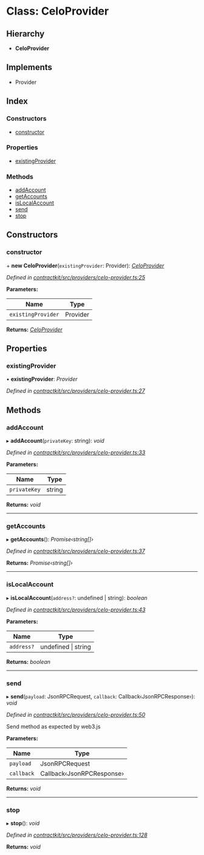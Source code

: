 # Class: CeloProvider

## Hierarchy

* **CeloProvider**

## Implements

* Provider

## Index

### Constructors

* [constructor](_providers_celo_provider_.celoprovider.md#constructor)

### Properties

* [existingProvider](_providers_celo_provider_.celoprovider.md#existingprovider)

### Methods

* [addAccount](_providers_celo_provider_.celoprovider.md#addaccount)
* [getAccounts](_providers_celo_provider_.celoprovider.md#getaccounts)
* [isLocalAccount](_providers_celo_provider_.celoprovider.md#islocalaccount)
* [send](_providers_celo_provider_.celoprovider.md#send)
* [stop](_providers_celo_provider_.celoprovider.md#stop)

## Constructors

###  constructor

\+ **new CeloProvider**(`existingProvider`: Provider): *[CeloProvider](_providers_celo_provider_.celoprovider.md)*

*Defined in [contractkit/src/providers/celo-provider.ts:25](https://github.com/celo-org/celo-monorepo/blob/master/packages/contractkit/src/providers/celo-provider.ts#L25)*

**Parameters:**

Name | Type |
------ | ------ |
`existingProvider` | Provider |

**Returns:** *[CeloProvider](_providers_celo_provider_.celoprovider.md)*

## Properties

###  existingProvider

• **existingProvider**: *Provider*

*Defined in [contractkit/src/providers/celo-provider.ts:27](https://github.com/celo-org/celo-monorepo/blob/master/packages/contractkit/src/providers/celo-provider.ts#L27)*

## Methods

###  addAccount

▸ **addAccount**(`privateKey`: string): *void*

*Defined in [contractkit/src/providers/celo-provider.ts:33](https://github.com/celo-org/celo-monorepo/blob/master/packages/contractkit/src/providers/celo-provider.ts#L33)*

**Parameters:**

Name | Type |
------ | ------ |
`privateKey` | string |

**Returns:** *void*

___

###  getAccounts

▸ **getAccounts**(): *Promise‹string[]›*

*Defined in [contractkit/src/providers/celo-provider.ts:37](https://github.com/celo-org/celo-monorepo/blob/master/packages/contractkit/src/providers/celo-provider.ts#L37)*

**Returns:** *Promise‹string[]›*

___

###  isLocalAccount

▸ **isLocalAccount**(`address?`: undefined | string): *boolean*

*Defined in [contractkit/src/providers/celo-provider.ts:43](https://github.com/celo-org/celo-monorepo/blob/master/packages/contractkit/src/providers/celo-provider.ts#L43)*

**Parameters:**

Name | Type |
------ | ------ |
`address?` | undefined &#124; string |

**Returns:** *boolean*

___

###  send

▸ **send**(`payload`: JsonRPCRequest, `callback`: Callback‹JsonRPCResponse›): *void*

*Defined in [contractkit/src/providers/celo-provider.ts:50](https://github.com/celo-org/celo-monorepo/blob/master/packages/contractkit/src/providers/celo-provider.ts#L50)*

Send method as expected by web3.js

**Parameters:**

Name | Type |
------ | ------ |
`payload` | JsonRPCRequest |
`callback` | Callback‹JsonRPCResponse› |

**Returns:** *void*

___

###  stop

▸ **stop**(): *void*

*Defined in [contractkit/src/providers/celo-provider.ts:128](https://github.com/celo-org/celo-monorepo/blob/master/packages/contractkit/src/providers/celo-provider.ts#L128)*

**Returns:** *void*
